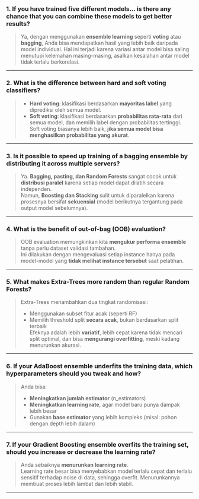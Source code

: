### 1. If you have trained five different models... is there any chance that you can combine these models to get better results?

> Ya, dengan menggunakan **ensemble learning** seperti **voting** atau **bagging**, Anda bisa mendapatkan hasil yang lebih baik daripada model individual. Hal ini terjadi karena variasi antar model bisa saling menutupi kelemahan masing-masing, asalkan kesalahan antar model tidak terlalu berkorelasi.

---

### 2. What is the difference between hard and soft voting classifiers?

> - **Hard voting**: klasifikasi berdasarkan **mayoritas label** yang diprediksi oleh semua model.  
> - **Soft voting**: klasifikasi berdasarkan **probabilitas rata-rata** dari semua model, dan memilih label dengan probabilitas tertinggi.  
> Soft voting biasanya lebih baik, **jika semua model bisa menghasilkan probabilitas yang akurat**.

---

### 3. Is it possible to speed up training of a bagging ensemble by distributing it across multiple servers?

> Ya. **Bagging, pasting, dan Random Forests** sangat cocok untuk **distribusi paralel** karena setiap model dapat dilatih secara independen.  
> Namun, **Boosting dan Stacking** sulit untuk diparalelkan karena prosesnya bersifat **sekuensial** (model berikutnya tergantung pada output model sebelumnya).

---

### 4. What is the benefit of out-of-bag (OOB) evaluation?

> OOB evaluation memungkinkan kita **mengukur performa ensemble** tanpa perlu dataset validasi tambahan.  
> Ini dilakukan dengan mengevaluasi setiap instance hanya pada model-model yang **tidak melihat instance tersebut** saat pelatihan.

---

### 5. What makes Extra-Trees more random than regular Random Forests?

> Extra-Trees menambahkan dua tingkat randomisasi:
> - Menggunakan subset fitur acak (seperti RF)
> - Memilih threshold split **secara acak**, bukan berdasarkan split terbaik  
> Efeknya adalah lebih **variatif**, lebih cepat karena tidak mencari split optimal, dan bisa **mengurangi overfitting**, meski kadang menurunkan akurasi.

---

### 6. If your AdaBoost ensemble underfits the training data, which hyperparameters should you tweak and how?

> Anda bisa:
> - **Meningkatkan jumlah estimator** (n_estimators)  
> - **Meningkatkan learning rate**, agar model baru punya dampak lebih besar  
> - Gunakan **base estimator** yang lebih kompleks (misal: pohon dengan depth lebih dalam)

---

### 7. If your Gradient Boosting ensemble overfits the training set, should you increase or decrease the learning rate?

> Anda sebaiknya **menurunkan learning rate**.  
> Learning rate besar bisa menyebabkan model terlalu cepat dan terlalu sensitif terhadap noise di data, sehingga overfit. Menurunkannya membuat proses lebih lambat dan lebih stabil.

---
